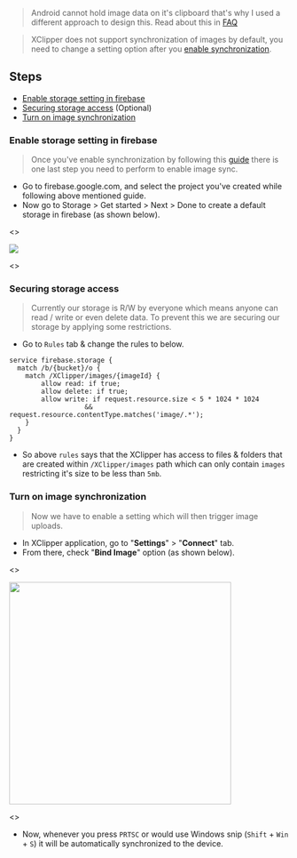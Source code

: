 > Android cannot hold image data on it's clipboard that's why I used a different approach to design this. Read about this in [FAQ](https://github.com/KaustubhPatange/XClipper/wiki/FAQs#q-why-does-xclipper-does-not-synchronize-files--images-to-the-device)

> XClipper does not support synchronization of images by default, you need to change a setting option after you [enable synchronization](https://github.com/KaustubhPatange/XClipper/wiki/Data-Synchronization).

## Steps

- [Enable storage setting in firebase](#enable-storage-setting-in-firebase)
- [Securing storage access](#securing-storage-access) (Optional)
- [Turn on image synchronization](#turn-on-image-synchronization)

### Enable storage setting in firebase

> Once you've enable synchronization by following this [guide](https://github.com/KaustubhPatange/XClipper/wiki/Data-Synchronization) there is one last step you need to perform to enable image sync.

- Go to firebase.google.com, and select the project you've created while following above mentioned guide.
- Now go to Storage > Get started > Next > Done to create a default storage in firebase (as shown below).

<>

![](https://androdevkit.files.wordpress.com/2020/10/storage.gif)

<>

### Securing storage access

> Currently our storage is R/W by everyone which means anyone can read / write or even delete data. To prevent this we are securing our storage by applying some restrictions.

- Go to `Rules` tab & change the rules to below.

```less
service firebase.storage {
  match /b/{bucket}/o {
    match /XClipper/images/{imageId} {
    	allow read: if true;
        allow delete: if true;
    	allow write: if request.resource.size < 5 * 1024 * 1024
                   && request.resource.contentType.matches('image/.*');
    }
  }
}
```

- So above `rules` says that the XClipper has access to files & folders that are created within `/XClipper/images` path which can only contain `images` restricting it's size to be less than `5mb`.

### Turn on image synchronization

> Now we have to enable a setting which will then trigger image uploads.

- In XClipper application, go to "**Settings**" > "**Connect**" tab.
- From there, check "**Bind Image**" option (as shown below).

<>

<img src="https://androdevkit.files.wordpress.com/2020/10/storage-4-1.png" height="400px"/>

<>

- Now, whenever you press `PRTSC` or would use Windows snip (`Shift` + `Win` + `S`) it will be automatically synchronized to the device.

